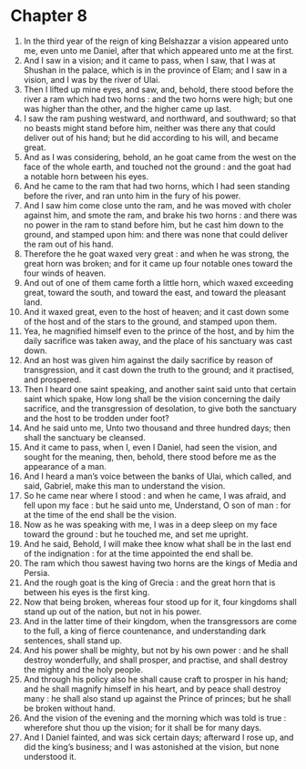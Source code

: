 # Chapter 8

1. In the third year of the reign of king Belshazzar a vision appeared unto me, even unto me Daniel, after that which appeared unto me at the first.
2. And I saw in a vision; and it came to pass, when I saw, that I was at Shushan in the palace, which is in the province of Elam; and I saw in a vision, and I was by the river of Ulai.
3. Then I lifted up mine eyes, and saw, and, behold, there stood before the river a ram which had two horns : and the two horns were high; but one was higher than the other, and the higher came up last.
4. I saw the ram pushing westward, and northward, and southward; so that no beasts might stand before him, neither was there any that could deliver out of his hand; but he did according to his will, and became great.
5. And as I was considering, behold, an he goat came from the west on the face of the whole earth, and touched not the ground : and the goat had a notable horn between his eyes.
6. And he came to the ram that had two horns, which I had seen standing before the river, and ran unto him in the fury of his power.
7. And I saw him come close unto the ram, and he was moved with choler against him, and smote the ram, and brake his two horns : and there was no power in the ram to stand before him, but he cast him down to the ground, and stamped upon him: and there was none that could deliver the ram out of his hand.
8. Therefore the he goat waxed very great : and when he was strong, the great horn was broken; and for it came up four notable ones toward the four winds of heaven.
9. And out of one of them came forth a little horn, which waxed exceeding great, toward the south, and toward the east, and toward the pleasant land.
10. And it waxed great, even to the host of heaven; and it cast down some of the host and of the stars to the ground, and stamped upon them.
11. Yea, he magnified himself even to the prince of the host, and by him the daily sacrifice was taken away, and the place of his sanctuary was cast down.
12. And an host was given him against the daily sacrifice by reason of transgression, and it cast down the truth to the ground; and it practised, and prospered.
13. Then I heard one saint speaking, and another saint said unto that certain saint which spake, How long shall be the vision concerning the daily sacrifice, and the transgression of desolation, to give both the sanctuary and the host to be trodden under foot?
14. And he said unto me, Unto two thousand and three hundred days; then shall the sanctuary be cleansed.
15. And it came to pass, when I, even I Daniel, had seen the vision, and sought for the meaning, then, behold, there stood before me as the appearance of a man.
16. And I heard a man’s voice between the banks of Ulai, which called, and said, Gabriel, make this man to understand the vision.
17. So he came near where I stood : and when he came, I was afraid, and fell upon my face : but he said unto me, Understand, O son of man : for at the time of the end shall be the vision.
18. Now as he was speaking with me, I was in a deep sleep on my face toward the ground : but he touched me, and set me upright.
19. And he said, Behold, I will make thee know what shall be in the last end of the indignation : for at the time appointed the end shall be.
20. The ram which thou sawest having two horns are the kings of Media and Persia.
21. And the rough goat is the king of Grecia : and the great horn that is between his eyes is the first king.
22. Now that being broken, whereas four stood up for it, four kingdoms shall stand up out of the nation, but not in his power.
23. And in the latter time of their kingdom, when the transgressors are come to the full, a king of fierce countenance, and understanding dark sentences, shall stand up.
24. And his power shall be mighty, but not by his own power : and he shall destroy wonderfully, and shall prosper, and practise, and shall destroy the mighty and the holy people.
25. And through his policy also he shall cause craft to prosper in his hand; and he shall magnify himself in his heart, and by peace shall destroy many : he shall also stand up against the Prince of princes; but he shall be broken without hand.
26. And the vision of the evening and the morning which was told is true : wherefore shut thou up the vision; for it shall be for many days.
27. And I Daniel fainted, and was sick certain days; afterward I rose up, and did the king’s business; and I was astonished at the vision, but none understood it.

